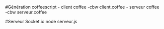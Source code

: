 #Génération coffeescript
	- client coffee -cbw client.coffee
	- serveur coffee -cbw serveur.coffee

#Serveur Socket.io
node serveur.js

